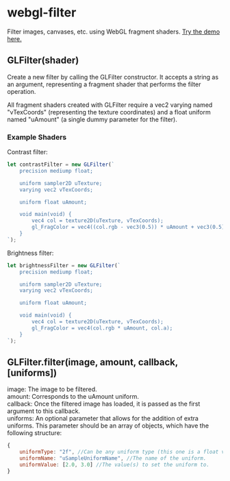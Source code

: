 # webgl-filter
 Filter images, canvases, etc. using WebGL fragment shaders. [Try the demo here.](https://radian628.github.io/webgl-filter/demo/index.html)

## GLFilter(shader)
 Create a new filter by calling the GLFilter constructor. It accepts a string as an argument, representing a fragment shader that performs the filter operation.

 All fragment shaders created with GLFilter require a vec2 varying named "vTexCoords" (representing the texture coordinates) and a float uniform named "uAmount" (a single dummy parameter for the filter). 

### Example Shaders
Contrast filter:
```js
let contrastFilter = new GLFilter(`
    precision mediump float;

    uniform sampler2D uTexture;
    varying vec2 vTexCoords;

    uniform float uAmount;

    void main(void) {
        vec4 col = texture2D(uTexture, vTexCoords);
        gl_FragColor = vec4((col.rgb - vec3(0.5)) * uAmount + vec3(0.5), col.a);
    }
`);
```
Brightness filter:
```js
let brightnessFilter = new GLFilter(`
    precision mediump float;

    uniform sampler2D uTexture;
    varying vec2 vTexCoords;

    uniform float uAmount;

    void main(void) {
        vec4 col = texture2D(uTexture, vTexCoords);
        gl_FragColor = vec4(col.rgb * uAmount, col.a);
    }
`);
```

## GLFilter.filter(image, amount, callback, [uniforms])
 image: The image to be filtered.  
 amount: Corresponds to the uAmount uniform.  
 callback: Once the filtered image has loaded, it is passed as the first argument to this callback.  
 uniforms: An optional parameter that allows for the addition of extra uniforms. This parameter should be an array of objects, which have the following structure:
 ```js
 {
     uniformType: "2f", //Can be any uniform type (this one is a float vec2).
     uniformName: "uSampleUniformName", //The name of the uniform.
     uniformValue: [2.0, 3.0] //The value(s) to set the uniform to.
 }
 ```